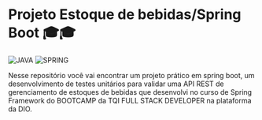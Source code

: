 # Projeto Estoque de bebidas/Spring Boot 🎓🎓
<div>
   <img aling='center' alt= 'JAVA' src='https://img.shields.io/badge/Java-ED8B00?style=for-the-badge&logo=java&logoColor=white'/>
   <img aling='center' alt= 'SPRING' src='https://img.shields.io/badge/Spring-6DB33F?style=for-the-badge&logo=spring&logoColor=white'/>
</div>  

Nesse repositório você vai encontrar um projeto prático em spring boot, um desenvolvimento de testes unitários para validar uma API REST de gerenciamento de estoques de bebidas que desenvolvi no curso de Spring Framework do BOOTCAMP da TQI FULL STACK DEVELOPER na plataforma da DIO.
